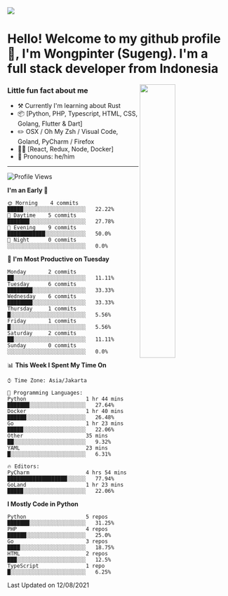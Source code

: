 <img src="https://res.cloudinary.com/sugengme/image/upload/v1626782571/banner.png">

# Hello! Welcome to my github profile 👋, I'm Wongpinter (Sugeng). I'm a full stack developer from Indonesia

[<img align="right" width="40%" src="https://github-readme-stats.vercel.app/api/top-langs/?username=wongpinter&hide=html,css, tex&title_color=ffffff&text_color=c9cacc&icon_color=2bbc8a&bg_color=1d1f21&langs_count=4">](https://metrics.lecoq.io/ouuan?template=classic)

### Little fun fact about me

-   :hammer_and_pick: Currently I'm learning about Rust
-   :package: [Python, PHP, Typescript, HTML, CSS, Golang, Flutter & Dart]
-   :pencil2: OSX / Oh My Zsh / Visual Code, Goland, PyCharm / Firefox
-   :man_scientist: [React, Redux, Node, Docker]
-   :man: Pronouns: he/him

---



<!--START_SECTION:waka-->
![Profile Views](http://img.shields.io/badge/Profile%20Views-18-blue)

**I'm an Early 🐤** 

```text
🌞 Morning    4 commits      █████░░░░░░░░░░░░░░░░░░░░   22.22% 
🌆 Daytime    5 commits      ███████░░░░░░░░░░░░░░░░░░   27.78% 
🌃 Evening    9 commits      ████████████░░░░░░░░░░░░░   50.0% 
🌙 Night      0 commits      ░░░░░░░░░░░░░░░░░░░░░░░░░   0.0%

```
📅 **I'm Most Productive on Tuesday** 

```text
Monday       2 commits      ██░░░░░░░░░░░░░░░░░░░░░░░   11.11% 
Tuesday      6 commits      ████████░░░░░░░░░░░░░░░░░   33.33% 
Wednesday    6 commits      ████████░░░░░░░░░░░░░░░░░   33.33% 
Thursday     1 commits      █░░░░░░░░░░░░░░░░░░░░░░░░   5.56% 
Friday       1 commits      █░░░░░░░░░░░░░░░░░░░░░░░░   5.56% 
Saturday     2 commits      ██░░░░░░░░░░░░░░░░░░░░░░░   11.11% 
Sunday       0 commits      ░░░░░░░░░░░░░░░░░░░░░░░░░   0.0%

```


📊 **This Week I Spent My Time On** 

```text
⌚︎ Time Zone: Asia/Jakarta

💬 Programming Languages: 
Python                   1 hr 44 mins        ███████░░░░░░░░░░░░░░░░░░   27.64% 
Docker                   1 hr 40 mins        ██████░░░░░░░░░░░░░░░░░░░   26.48% 
Go                       1 hr 23 mins        █████░░░░░░░░░░░░░░░░░░░░   22.06% 
Other                    35 mins             ██░░░░░░░░░░░░░░░░░░░░░░░   9.32% 
YAML                     23 mins             █░░░░░░░░░░░░░░░░░░░░░░░░   6.31%

🔥 Editors: 
PyCharm                  4 hrs 54 mins       ███████████████████░░░░░░   77.94% 
GoLand                   1 hr 23 mins        █████░░░░░░░░░░░░░░░░░░░░   22.06%

```

**I Mostly Code in Python** 

```text
Python                   5 repos             ███████░░░░░░░░░░░░░░░░░░   31.25% 
PHP                      4 repos             ██████░░░░░░░░░░░░░░░░░░░   25.0% 
Go                       3 repos             ████░░░░░░░░░░░░░░░░░░░░░   18.75% 
HTML                     2 repos             ███░░░░░░░░░░░░░░░░░░░░░░   12.5% 
TypeScript               1 repo              █░░░░░░░░░░░░░░░░░░░░░░░░   6.25%

```



 Last Updated on 12/08/2021
<!--END_SECTION:waka-->

<!--
**wongpinter/wongpinter** is a ✨ _special_ ✨ repository because its `README.md` (this file) appears on your GitHub profile.

Here are some ideas to get you started:

- 🔭 I’m currently working on ...
- 🌱 I’m currently learning ...
- 👯 I’m looking to collaborate on ...
- 🤔 I’m looking for help with ...
- 💬 Ask me about ...
- 📫 How to reach me: ...
- 😄 Pronouns: ...
- ⚡ Fun fact: ...
-->
